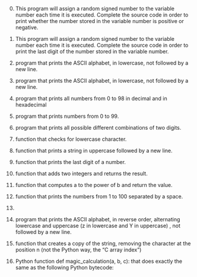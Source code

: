 0. This program will assign a random signed number to the variable number each time it is executed. Complete the source code in order to print whether the number stored in the variable number is positive or negative.

1. This program will assign a random signed number to the variable number each time it is executed. Complete the source code in order to print the last digit of the number stored in the variable number.

2. program that prints the ASCII alphabet, in lowercase, not followed by a new line.

3. program that prints the ASCII alphabet, in lowercase, not followed by a new line.

4. program that prints all numbers from 0 to 98 in decimal and in hexadecimal

5. program that prints numbers from 0 to 99.

6. program that prints all possible different combinations of two digits.

7. function that checks for lowercase character.

8. function that prints a string in uppercase followed by a new line.

9. function that prints the last digit of a number.

10. function that adds two integers and returns the result.

11. function that computes a to the power of b and return the value.

12. function that prints the numbers from 1 to 100 separated by a space.

13. 

14.  program that prints the ASCII alphabet, in reverse order, alternating lowercase and uppercase (z in lowercase and Y in uppercase) , not followed by a new line.

15. function that creates a copy of the string, removing the character at the position n (not the Python way, the “C array index”)

16.  Python function def magic_calculation(a, b, c): that does exactly the same as the following Python bytecode:
